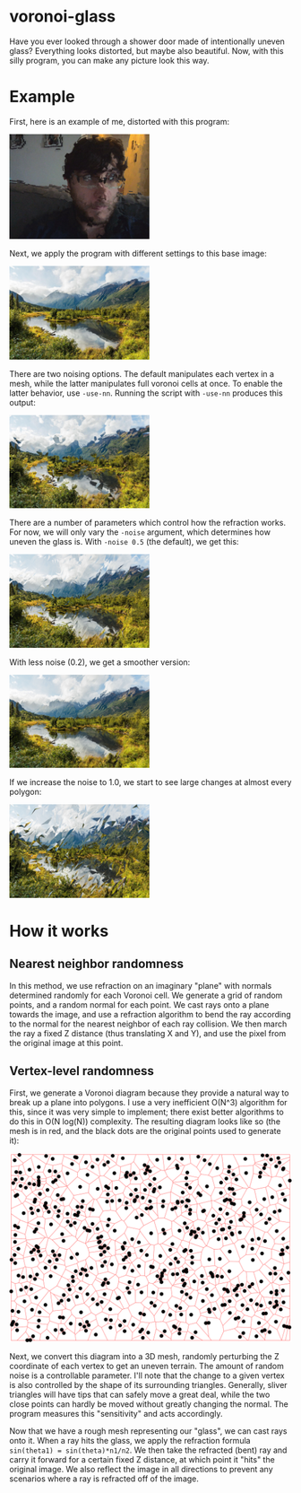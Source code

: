 # voronoi-glass

Have you ever looked through a shower door made of intentionally uneven glass? Everything looks distorted, but maybe also beautiful. Now, with this silly program, you can make any picture look this way.

# Example

First, here is an example of me, distorted with this program:

<img src="example/alex.jpg" width="250">

Next, we apply the program with different settings to this base image:

<img src="example/landscape.jpg" width="250">

There are two noising options. The default manipulates each vertex in a mesh, while the latter manipulates full voronoi cells at once. To enable the latter behavior, use `-use-nn`. Running the script with `-use-nn` produces this output:

<img src="example/landscape_nn_noise05.jpg" width="250">

There are a number of parameters which control how the refraction works. For now, we will only vary the `-noise` argument, which determines how uneven the glass is. With `-noise 0.5` (the default), we get this:

<img src="example/landscape_noise05.jpg" width="250">

With less noise (0.2), we get a smoother version:

<img src="example/landscape_noise02.jpg" width="250">

If we increase the noise to 1.0, we start to see large changes at almost every polygon:

<img src="example/landscape_noise1.jpg" width="250">

# How it works

## Nearest neighbor randomness

In this method, we use refraction on an imaginary "plane" with normals determined randomly for each Voronoi cell. We generate a grid of random points, and a random normal for each point. We cast rays onto a plane towards the image, and use a refraction algorithm to bend the ray according to the normal for the nearest neighbor of each ray collision. We then march the ray a fixed Z distance (thus translating X and Y), and use the pixel from the original image at this point.

## Vertex-level randomness

First, we generate a Voronoi diagram because they provide a natural way to break up a plane into polygons. I use a very inefficient O(N^3) algorithm for this, since it was very simple to implement; there exist better algorithms to do this in O(N log(N)) complexity. The resulting diagram looks like so (the mesh is in red, and the black dots are the original points used to generate it):

![Voronoi diagram](example/voronoi.png)

Next, we convert this diagram into a 3D mesh, randomly perturbing the Z coordinate of each vertex to get an uneven terrain. The amount of random noise is a controllable parameter. I'll note that the change to a given vertex is also controlled by the shape of its surrounding triangles. Generally, sliver triangles will have tips that can safely move a great deal, while the two close points can hardly be moved without greatly changing the normal. The program measures this "sensitivity" and acts accordingly.

Now that we have a rough mesh representing our "glass", we can cast rays onto it. When a ray hits the glass, we apply the refraction formula `sin(theta1) = sin(theta)*n1/n2`. We then take the refracted (bent) ray and carry it forward for a certain fixed Z distance, at which point it "hits" the original image. We also reflect the image in all directions to prevent any scenarios where a ray is refracted off of the image.
